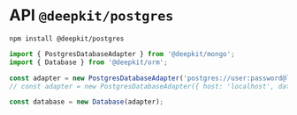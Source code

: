 # API `@deepkit/postgres`

```shell
npm install @deepkit/postgres
```

```typescript
import { PostgresDatabaseAdapter } from '@deepkit/mongo';
import { Database } from '@deepkit/orm';

const adapter = new PostgresDatabaseAdapter('postgres://user:password@localhost/mydatabase');
// const adapter = new PostgresDatabaseAdapter({ host: 'localhost', database: 'postgres', user: 'postgres' });

const database = new Database(adapter);
```


<api-docs package="@deepkit/postgres"></api-docs>
